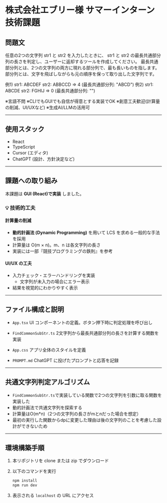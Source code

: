 # 株式会社エブリー様 サマーインターン 技術課題

## 問題文

任意の2つの文字列 str1 と str2 を入力したときに、
str1 と str2 の最長共通部分列の長さを判定し、ユーザーに返却するツールを作成してください。
最長共通部分列とは、2つの文字列の両方に現れる部分列で、最も長いものを指します。
部分列とは、文字を飛ばしながらも元の順序を保って取り出した文字列です。

例1)
str1: ABCDEF
str2: ABBCCD
=> 4 (最長共通部分列: "ABCD")
例2)
str1: ABCDE
str2: FGHIJ
=> 0 (最長共通部分列: "")

※言語不問
※CLIでもGUIでも自信が得意とする実装でOK
※創意工夫歓迎(計算量の削減、UI/UXなど)
※生成AI/LLMの活用可

---

## 使用スタック

- React
- TypeScript
- Cursor (エディタ)
- ChatGPT (設計、方針決定など)

---

## 課題への取り組み

本課題は **GUI (React)で実装** しました。

### 💡 技術的工夫

#### 計算量の削減

- **動的計画法 (Dynamic Programming)** を用いて LCS を求める一般的な手法を採用
- 計算量は O(m × n)。m、n は各文字列の長さ
- 実装には一部『競技プログラミングの鉄則』を参考

#### UI/UX の工夫

- 入力チェック・エラーハンドリングを実装
  - 文字列が未入力の場合にエラー表示
- 結果を視覚的にわかりやすく表示

---

## ファイル構成と説明

- `App.tsx`
  UI コンポーネントの定義。ボタン押下時に判定処理を呼び出し

- `FindCommonSubStr.ts`
  2文字列から最長共通部分列の長さを計算する関数を実装

- `App.css`
  アプリ全体のスタイルを定義

- `PROMPT.md`
  ChatGPT に投げたプロンプトと応答を記録

---

## 共通文字列判定アルゴリズム

- `FindCommonSubStr.ts`で実装している関数で2つの文字列を引数に取る関数を実装した
- 動的計画法で共通文字列を探索する
- 計算量はO(m*n)（2つの文字列の長さがmとnだった場合を想定）
- 最初の実行した関数からdpに変更した理由は後の文字列のことを考慮した設計ができないため

---

## 環境構築手順

1. 本リポジトリを clone または zip でダウンロード

2. 以下のコマンドを実行

   ```bash
   npm install
   npm run dev
   ```

3. 表示される `localhost` の URL にアクセス

